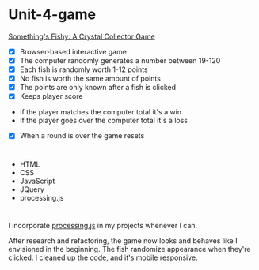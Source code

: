 # Unit-4-game

[Something's Fishy: A Crystal Collector Game](https://rkaseman.github.io/unit-04-game-crystal-collector/)

- [x] Browser-based interactive game
- [x] The computer randomly generates a number between 19-120
- [x] Each fish is randomly worth 1-12 points
- [x] No fish is worth the same amount of points
- [x] The points are only known after a fish is clicked
- [x] Keeps player score
 - if the player matches the computer total it's a win
 - if the player goes over the computer total it's a loss
- [x] When a round is over the game resets
#
- HTML
- CSS
- JavaScript
- JQuery
- processing.js
#
I incorporate [processing.js](http://processingjs.org/) in my projects whenever I can.

After research and refactoring, the game now looks and behaves like I envisioned in the beginning. The fish randomize appearance when they're clicked. I cleaned up the code, and it's mobile responsive.